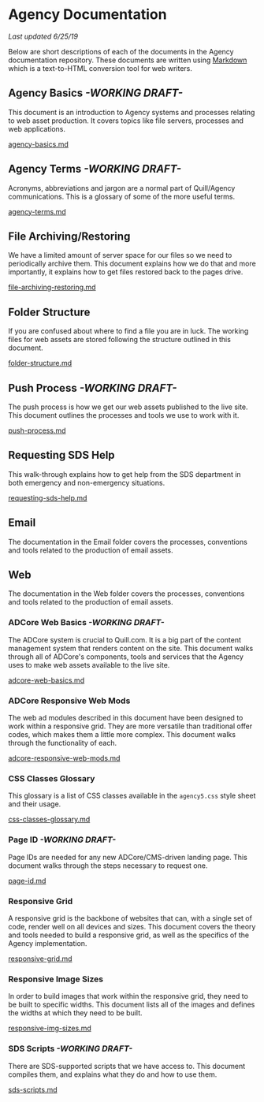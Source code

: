 # Agency Documentation
_Last updated 6/25/19_

Below are short descriptions of each of the documents in the Agency documentation repository. These documents are written using [Markdown](https://daringfireball.net/projects/markdown/) which is a text-to-HTML conversion tool for web writers.

## Agency Basics _-WORKING DRAFT-_
This document is an introduction to Agency systems and processes relating to web asset production. It covers topics like file servers, processes and web applications. 

[agency-basics.md](https://github.com/agency-quill/agency-project-files/tree/master/documentation/agency-basics.md)

## Agency Terms _-WORKING DRAFT-_
Acronyms, abbreviations and jargon are a normal part of Quill/Agency communications. This is a glossary of some of the more useful terms. 

[agency-terms.md](https://github.com/agency-quill/agency-project-files/tree/master/documentation/agency-terms.md)

## File Archiving/Restoring 
We have a limited amount of server space for our files so we need to periodically archive them. This document explains how we do that and more importantly, it explains how to get files restored back to the pages drive.

[file-archiving-restoring.md](https://github.com/agency-quill/agency-project-files/tree/master/documentation/file-archiving-restoring.md)

## Folder Structure 
If you are confused about where to find a file you are in luck. The working files for web assets are stored following the structure outlined in this document.

[folder-structure.md](https://github.com/agency-quill/agency-project-files/tree/master/documentation/folder-structure.md)

## Push Process _-WORKING DRAFT-_
The push process is how we get our web assets published to the live site. This document outlines the processes and tools we use to work with it.

[push-process.md](https://github.com/agency-quill/agency-project-files/tree/master/documentation/push-process.md)

## Requesting SDS Help 
This walk-through explains how to get help from the SDS department in both emergency and non-emergency situations.

[requesting-sds-help.md](https://github.com/agency-quill/agency-project-files/tree/master/documentation/requesting-sds-help.md)

## Email
The documentation in the Email folder covers the processes, conventions and tools related to the production of email assets.

## Web
The documentation in the Web folder covers the processes, conventions and tools related to the production of email assets.

### ADCore Web Basics _-WORKING DRAFT-_
The ADCore system is crucial to Quill.com. It is a big part of the content management system that renders content on the site. This document walks through all of ADCore's components, tools and services that the Agency uses to make web assets available to the live site.

[adcore-web-basics.md](https://github.com/agency-quill/agency-project-files/tree/master/documentation/web/adcore-web-basics.md)

### ADCore Responsive Web Mods 
The web ad modules described in this document have been designed to work within a responsive grid. They are more versatile than traditional offer codes, which makes them a little more complex. This document walks through the functionality of each.

[adcore-responsive-web-mods.md](https://github.com/agency-quill/agency-project-files/tree/master/documentation/web/adcore-responsive-web-mods.md)

### CSS Classes Glossary 
This glossary is a list of CSS classes available in the `agency5.css` style sheet and their usage.

[css-classes-glossary.md](https://github.com/agency-quill/agency-project-files/tree/master/documentation/web/css-classes-glossary.md)

### Page ID _-WORKING DRAFT-_
Page IDs are needed for any new ADCore/CMS-driven landing page. This document walks through the steps necessary to request one.

[page-id.md](https://github.com/agency-quill/agency-project-files/tree/master/documentation/page-id.md)

### Responsive Grid 
A responsive grid is the backbone of websites that can, with a single set of code, render well on all devices and sizes. This document covers the theory and tools needed to build a responsive grid, as well as the specifics of the Agency implementation.

[responsive-grid.md](https://github.com/agency-quill/agency-project-files/blob/master/documentation/web/responsive-grid.md)

### Responsive Image Sizes 
In order to build images that work within the responsive grid, they need to be built to specific widths. This document lists all of the images and defines the widths at which they need to be built.

[responsive-img-sizes.md](https://github.com/agency-quill/agency-project-files/blob/master/documentation/web/web-ad-img-sizes.md)

### SDS Scripts _-WORKING DRAFT-_
There are SDS-supported scripts that we have access to. This document compiles them, and explains what they do and how to use them.

[sds-scripts.md](https://github.com/agency-quill/agency-project-files/blob/master/documentation/web/sds-scripts.md)
